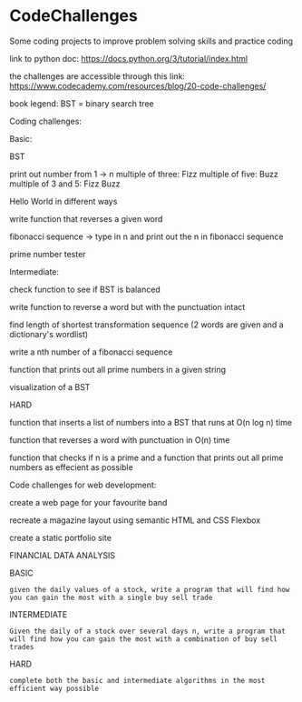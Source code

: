 # CodeChallenges
Some coding projects to improve problem solving skills and practice coding

link to python doc:
https://docs.python.org/3/tutorial/index.html

the challenges are accessible through this link: 
  https://www.codecademy.com/resources/blog/20-code-challenges/

  

book legend: BST = binary search tree



Coding challenges:

Basic:

  BST
  
  print out number from 1 -> n
    multiple of three: Fizz
    multiple of five: Buzz
    multiple of 3 and 5: Fizz Buzz

  Hello World in different ways

  write function that reverses a given word

  fibonacci sequence -> type in n and print out the n in fibonacci sequence

  prime number tester

  

Intermediate:

  check function to see if BST is balanced

  write function to reverse a word but with the punctuation intact

  find length of shortest transformation sequence (2 words are given and a dictionary's wordlist)

  write a nth number of a fibonacci sequence

  function that prints out all prime numbers in a given string

  visualization of a BST


HARD

  function that inserts a list of numbers into a BST that runs at O(n log n) time

  function that reverses a word with punctuation in O(n) time

  function that checks if n is a prime and a function that prints out all prime numbers as effecient as possible


Code challenges for web development:

  create a web page for your favourite band

  recreate a magazine layout using semantic HTML and CSS Flexbox

  create a static portfolio site



FINANCIAL DATA ANALYSIS

  BASIC

    given the daily values of a stock, write a program that will find how you can gain the most with a single buy sell trade

  INTERMEDIATE

    Given the daily of a stock over several days n, write a program that will find how you can gain the most with a combination of buy sell trades

  HARD

    complete both the basic and intermediate algorithms in the most efficient way possible







  
